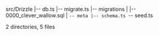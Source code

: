 src/Drizzle
|-- db.ts
|-- migrate.ts
|-- migrations
|   |-- 0000_clever_wallow.sql
|   `-- meta
|-- schema.ts
`-- seed.ts

2 directories, 5 files
